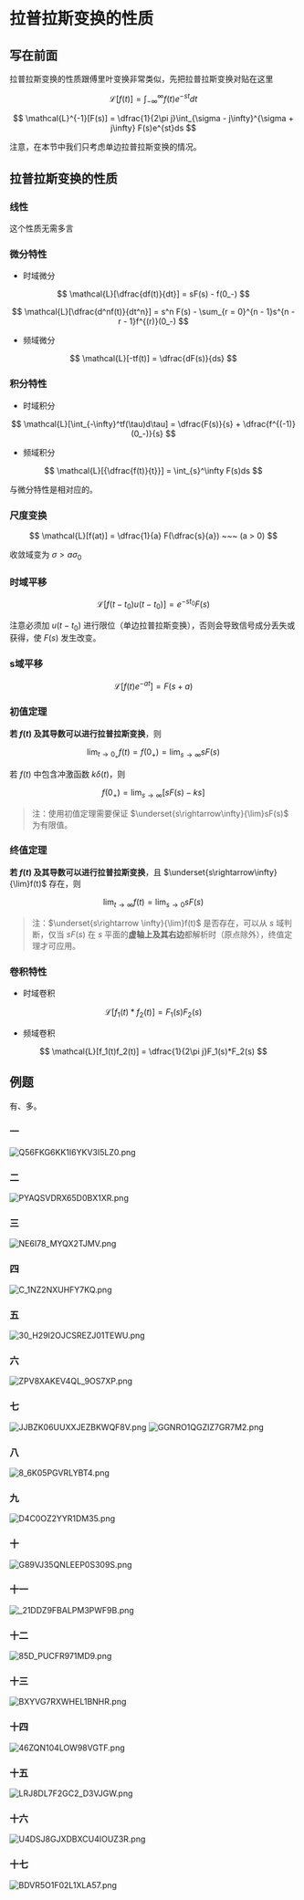 # 拉普拉斯变换的性质

## 写在前面

拉普拉斯变换的性质跟傅里叶变换非常类似，先把拉普拉斯变换对贴在这里

$$
\mathcal{L}[f(t)] = \int_{-\infty}^\infty f(t)e^{-st}dt
$$

$$
\mathcal{L}^{-1}[F(s)] = \dfrac{1}{2\pi j}\int_{\sigma - j\infty}^{\sigma + j\infty} F(s)e^{st}ds
$$

注意，在本节中我们只考虑单边拉普拉斯变换的情况。

## 拉普拉斯变换的性质

### 线性

这个性质无需多言

### 微分特性

- 时域微分

$$
\mathcal{L}[\dfrac{df(t)}{dt}] = sF(s) - f(0_-)
$$

$$
\mathcal{L}[\dfrac{d^nf(t)}{dt^n}] = s^n F(s) - \sum_{r = 0}^{n - 1}s^{n - r - 1}f^{(r)}(0_-)
$$

- 频域微分

$$
\mathcal{L}[-tf(t)] = \dfrac{dF(s)}{ds}
$$

### 积分特性

- 时域积分

$$
\mathcal{L}[\int_{-\infty}^tf(\tau)d\tau] = \dfrac{F(s)}{s} + \dfrac{f^{(-1)}(0_-)}{s}
$$

- 频域积分

$$
\mathcal{L}[{\dfrac{f(t)}{t}}] = \int_{s}^\infty F(s)ds
$$

与微分特性是相对应的。

### 尺度变换

$$
\mathcal{L}[f(at)] = \dfrac{1}{a} F(\dfrac{s}{a}) ~~~ (a > 0)
$$

收敛域变为 $\sigma > a\sigma_0$

### 时域平移

$$
\mathcal{L}[f(t - t_0)u(t - t_0)] = e^{-st_0}F(s)
$$

注意必须加 $u(t - t_0)$ 进行限位（单边拉普拉斯变换），否则会导致信号成分丢失或获得，使 $F(s)$ 发生改变。

### s域平移

$$
\mathcal{L}[f(t)e^{-at}] = F(s + a)
$$

### 初值定理

**若 $f(t)$ 及其导数可以进行拉普拉斯变换**，则

$$
\lim_{t\rightarrow 0_+}f(t) = f(0_+) = \lim_{s \rightarrow\infty}sF(s)
$$

若 $f(t)$ 中包含冲激函数 $k\delta(t)$，则

$$
f(0_+) = \lim_{s\rightarrow \infty}[sF(s) - ks]
$$

> 注：使用初值定理需要保证 $\underset{s\rightarrow\infty}{\lim}sF(s)$ 为有限值。

### 终值定理

**若 $f(t)$ 及其导数可以进行拉普拉斯变换**，且 $\underset{s\rightarrow\infty}{\lim}f(t)$ 存在，则

$$
\lim_{t\rightarrow \infty}f(t) = \lim_{s \rightarrow 0}sF(s)
$$

> 注：$\underset{s\rightarrow \infty}{\lim}f(t)$ 是否存在，可以从 $s$ 域判断，仅当 $sF(s)$ 在 $s$ 平面的**虚轴上及其右边**都解析时（原点除外），终值定理才可应用。


### 卷积特性

- 时域卷积

$$
\mathcal{L}[f_1(t)*f_2(t)] = F_1(s)F_2(s)
$$

- 频域卷积

$$
\mathcal{L}[f_1(t)f_2(t)] = \dfrac{1}{2\pi j}F_1(s)*F_2(s)
$$

## 例题

有、多。

### 一

![Q56FKG6KK1I6YKV3I5LZ0.png](http://image.tjzfile.xyz/images/2023/02/08/Q56FKG6KK1I6YKV3I5LZ0.png)

### 二

![PYAQSVDRX65D0BX1XR.png](http://image.tjzfile.xyz/images/2023/02/08/PYAQSVDRX65D0BX1XR.png)

### 三

![NE6I78_MYQX2TJMV.png](http://image.tjzfile.xyz/images/2023/02/08/NE6I78_MYQX2TJMV.png)

### 四

![C_1NZ2NXUHFY7KQ.png](http://image.tjzfile.xyz/images/2023/02/08/C_1NZ2NXUHFY7KQ.png)

### 五

![30_H29I2OJCSREZJ01TEWU.png](http://image.tjzfile.xyz/images/2023/02/08/30_H29I2OJCSREZJ01TEWU.png)

### 六

![ZPV8XAKEV4QL_9OS7XP.png](http://image.tjzfile.xyz/images/2023/02/08/ZPV8XAKEV4QL_9OS7XP.png)

### 七

![JJBZK06UUXXJEZBKWQF8V.png](http://image.tjzfile.xyz/images/2023/02/08/JJBZK06UUXXJEZBKWQF8V.png)
![GGNRO1QGZIZ7GR7M2.png](http://image.tjzfile.xyz/images/2023/02/08/GGNRO1QGZIZ7GR7M2.png)

### 八

![8_6K05PGVRLYBT4.png](http://image.tjzfile.xyz/images/2023/02/08/8_6K05PGVRLYBT4.png)

### 九

![D4C0OZ2YYR1DM35.png](http://image.tjzfile.xyz/images/2023/02/08/D4C0OZ2YYR1DM35.png)

### 十

![G89VJ35QNLEEP0S309S.png](http://image.tjzfile.xyz/images/2023/02/08/G89VJ35QNLEEP0S309S.png)

### 十一

![_21DDZ9FBALPM3PWF9B.png](http://image.tjzfile.xyz/images/2023/02/08/_21DDZ9FBALPM3PWF9B.png)

### 十二

![85D_PUCFR971MD9.png](http://image.tjzfile.xyz/images/2023/02/08/85D_PUCFR971MD9.png)

### 十三

![BXYVG7RXWHEL1BNHR.png](http://image.tjzfile.xyz/images/2023/02/08/BXYVG7RXWHEL1BNHR.png)

### 十四

![46ZQN104LOW98VGTF.png](http://image.tjzfile.xyz/images/2023/02/08/46ZQN104LOW98VGTF.png)

### 十五

![LRJ8DL7F2GC2_D3VJGW.png](http://image.tjzfile.xyz/images/2023/02/08/LRJ8DL7F2GC2_D3VJGW.png)

### 十六

![U4DSJ8GJXDBXCU4IOUZ3R.png](http://image.tjzfile.xyz/images/2023/02/08/U4DSJ8GJXDBXCU4IOUZ3R.png)

### 十七

![BDVR5O1F02L1XLA57.png](http://image.tjzfile.xyz/images/2023/02/08/BDVR5O1F02L1XLA57.png)